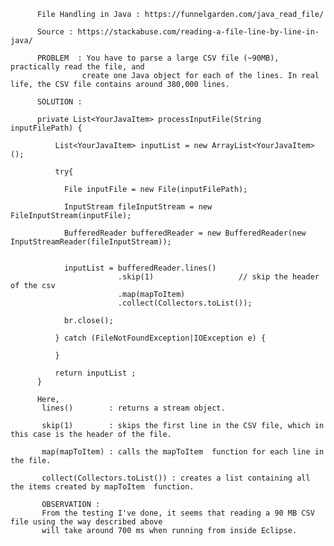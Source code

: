           File Handling in Java : https://funnelgarden.com/java_read_file/

          Source : https://stackabuse.com/reading-a-file-line-by-line-in-java/

          PROBLEM  : You have to parse a large CSV file (~90MB), practically read the file, and 
                    create one Java object for each of the lines. In real life, the CSV file contains around 380,000 lines.

          SOLUTION : 

          private List<YourJavaItem> processInputFile(String inputFilePath) {

              List<YourJavaItem> inputList = new ArrayList<YourJavaItem>();

              try{

                File inputFile = new File(inputFilePath);

                InputStream fileInputStream = new FileInputStream(inputFile);

                BufferedReader bufferedReader = new BufferedReader(new InputStreamReader(fileInputStream));


                inputList = bufferedReader.lines()
                            .skip(1)                   // skip the header of the csv
                            .map(mapToItem)
                            .collect(Collectors.toList());

                br.close();

              } catch (FileNotFoundException|IOException e) {

              }

              return inputList ;
          }

          Here,
           lines()        : returns a stream object.

           skip(1)        : skips the first line in the CSV file, which in this case is the header of the file.

           map(mapToItem) : calls the mapToItem  function for each line in the file.

           collect(Collectors.toList()) : creates a list containing all the items created by mapToItem  function.

           OBSERVATION : 
           From the testing I've done, it seems that reading a 90 MB CSV file using the way described above 
           will take around 700 ms when running from inside Eclipse. 

